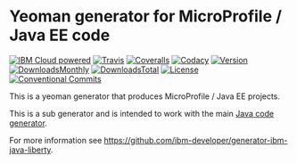 # Yeoman generator for MicroProfile / Java EE code

[![IBM Cloud powered][img-cloud-powered]][url-bluemix]
[![Travis][img-travis]][url-travis]
[![Coveralls][img-coveralls-master]][url-coveralls-master]
[![Codacy][img-codacy]][url-codacy]
[![Version][img-version]][url-npm]
[![DownloadsMonthly][img-npm-downloads-monthly]][url-npm]
[![DownloadsTotal][img-npm-downloads-total]][url-npm]
[![License][img-license]][url-npm]
[![Conventional Commits](https://img.shields.io/badge/Conventional%20Commits-1.0.0-yellow.svg)](https://conventionalcommits.org)

[img-cloud-powered]: https://img.shields.io/badge/ibmcloud-powered-blue.svg
[url-bluemix]: http://bluemix.net

[img-travis]: https://travis-ci.org/ibm-developer/generator-ibm-java-liberty.svg?branch=master
[url-travis]: https://travis-ci.org/ibm-developer/generator-ibm-java-liberty

[img-coveralls-master]: https://coveralls.io/repos/github/ibm-developer/generator-ibm-java-liberty/badge.svg
[url-coveralls-master]: https://coveralls.io/github/ibm-developer/generator-ibm-java-liberty

[img-codacy]: https://api.codacy.com/project/badge/Grade/a5893a4622094dc8920c8a372a8d3588?branch=development
[url-codacy]: https://www.codacy.com/app/ibm-developer/generator-ibm-java-liberty

[img-version]: https://img.shields.io/npm/v/generator-ibm-java-liberty.svg
[url-npm]: https://www.npmjs.com/package/generator-ibm-java-liberty

[img-npm-downloads-monthly]: https://img.shields.io/npm/dm/generator-ibm-java-liberty.svg

[img-npm-downloads-total]: https://img.shields.io/npm/dt/generator-ibm-java-liberty.svg

[img-license]: https://img.shields.io/npm/l/generator-ibm-java-liberty.svg

This is a yeoman generator that produces MicroProfile / Java EE projects.

This is a sub generator and is intended to work with the main [Java code generator](https://github.com/ibm-developer/generator-ibm-java).

For more information see https://github.com/ibm-developer/generator-ibm-java-liberty.
